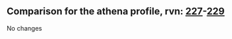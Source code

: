 ## Comparison for the athena profile, rvn: [227](https://github.com/PRO100KatYT/FortniteProfileRevisions/tree/main/profiles/athena/227%20athena.json)-[229](https://github.com/PRO100KatYT/FortniteProfileRevisions/tree/main/profiles/athena/229%20athena.json)

No changes
